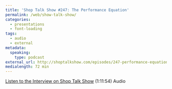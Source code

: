 ```yaml
---
title: 'Shop Talk Show #247: The Performance Equation'
permalink: /web/show-talk-show/
categories:
  - presentations
  - font-loading
tags:
  - audio
  - external
metadata:
  speaking:
    type: podcast
external_url: http://shoptalkshow.com/episodes/247-performance-equation/
medialength: 72 min
---
```


[Listen to the Interview on Shop Talk Show](http://shoptalkshow.com/episodes/247-performance-equation/) (1:11:54) <span class="tag audio">Audio</span>



